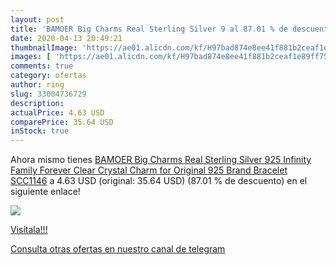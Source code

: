 ```yaml
---
layout: post
title: 'BAMOER Big Charms Real Sterling Silver 9 al 87.01 % de descuento'
date: 2020-04-13 20:49:21
thumbnailImage: 'https://ae01.alicdn.com/kf/H97bad874e8ee41f881b2ceaf1e89ff75S/BAMOER-Big-Charms-Real-Sterling-Silver-925-Infinity-Family-Forever-Clear-Crystal-Charm-for-Original-925.jpg_350x350._SL200_.jpg'
images: [ 'https://ae01.alicdn.com/kf/H97bad874e8ee41f881b2ceaf1e89ff75S/BAMOER-Big-Charms-Real-Sterling-Silver-925-Infinity-Family-Forever-Clear-Crystal-Charm-for-Original-925.jpg_350x350._SL200_.jpg' ]
comments: true
category: ofertas
author: ring
slug: 33004736729
description:
actualPrice: 4.63 USD
comparePrice: 35.64 USD
inStock: true
---
```


Ahora mismo tienes [BAMOER Big Charms Real Sterling Silver 925 Infinity Family Forever Clear Crystal Charm for Original 925 Brand Bracelet SCC1146](https://www.amazon.com/dp/33004736729/?tag=redken08-20) a 4.63 USD (original: 35.64 USD) (87.01 %  de descuento) en el siguiente enlace!

[![](https://ae01.alicdn.com/kf/H97bad874e8ee41f881b2ceaf1e89ff75S/BAMOER-Big-Charms-Real-Sterling-Silver-925-Infinity-Family-Forever-Clear-Crystal-Charm-for-Original-925.jpg_350x350._SL200_.jpg)](https://www.amazon.com/dp/33004736729/?tag=redken08-20)

[Visítala!!!](https://www.amazon.com/dp/33004736729/?tag=redken08-20)

[Consulta otras ofertas en nuestro canal de telegram](https://t.me/s/ofertas25)
